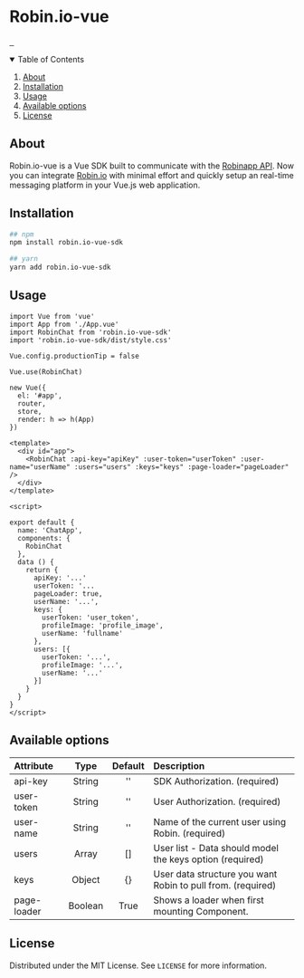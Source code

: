 <h1 align="start">
  Robin.io-vue
</h1>

<p align="start">
<a href="https://npmjs.com/package/robin.io-vue">
    <img alt="" src="https://img.shields.io/npm/v/robin.io-vue.svg">
</a>
<a href="https://npmjs.com/package/robin.io-vue">
    <img alt="" src="https://img.shields.io/npm/dt/robin.io-vue.svg">
</a>
<a href="https://npmjs.com/package/robin.io-vue">
    <img alt="" src="https://img.shields.io/npm/l/robin.io-vue">
</a>
</p>

<details open="open">
  <summary>Table of Contents</summary>
  <ol>
    <li>
      <a href="#about">About</a>
    </li>
    <li>
      <a href="#getting-started">Installation</a>
    </li>
    <li><a href="#usage">Usage</a></li>
    <li><a href="#available-options">Available options</a></li>
    <li><a href="#license">License</a></li>
  </ol>
</details>

## About

Robin.io-vue is a Vue SDK built to communicate with the [Robinapp API](https://robinapp.co/). Now you can integrate [Robin.io](https://robinapp.co/) with minimal effort and quickly setup an real-time messaging platform in your Vue.js web application.

## Installation

```bash
## npm
npm install robin.io-vue-sdk

## yarn
yarn add robin.io-vue-sdk
```

## Usage

```
import Vue from 'vue'
import App from './App.vue'
import RobinChat from 'robin.io-vue-sdk'
import 'robin.io-vue-sdk/dist/style.css'

Vue.config.productionTip = false

Vue.use(RobinChat)

new Vue({
  el: '#app',
  router,
  store,
  render: h => h(App)
})
```

```
<template>
  <div id="app">
    <RobinChat :api-key="apiKey" :user-token="userToken" :user-name="userName" :users="users" :keys="keys" :page-loader="pageLoader" />
  </div>
</template>

<script>

export default {
  name: 'ChatApp',
  components: {
    RobinChat
  },
  data () {
    return {
      apiKey: '...'
      userToken: '...
      pageLoader: true,
      userName: '...',
      keys: {
        userToken: 'user_token',
        profileImage: 'profile_image',
        userName: 'fullname'
      },
      users: [{
        userToken: '...',
        profileImage: '...',
        userName: '...'
      }]
    }
  }
}
</script>
```

## Available options

| Attribute   |  Type   | Default | Description                                                 |
| :---------- | :-----: | :-----: | :---------------------------------------------------------- |
| api-key     | String  |   ''    | SDK Authorization. (required)                               |
| user-token  | String  |   ''    | User Authorization. (required)                              |
| user-name   | String  |   ''    | Name of the current user using Robin. (required)            |
| users       |  Array  |   []    | User list - Data should model the keys option (required)    |
| keys        | Object  |   {}    | User data structure you want Robin to pull from. (required) |
| page-loader | Boolean |  True   | Shows a loader when first mounting <RobinChat /> Component. |

## License

Distributed under the MIT License. See `LICENSE` for more information.
